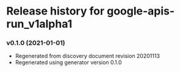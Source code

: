 # Release history for google-apis-run_v1alpha1

### v0.1.0 (2021-01-01)

* Regenerated from discovery document revision 20201113
* Regenerated using generator version 0.1.0

